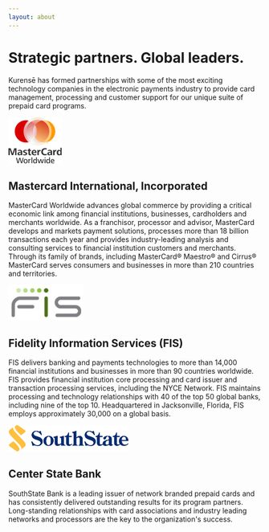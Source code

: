 ```yaml
---
layout: about
---
```

# Strategic partners. Global leaders.

Kurensē has formed partnerships with some of the most
exciting technology companies in the electronic payments industry to provide
card management, processing and customer support for our unique suite of
prepaid card programs.

<img class='partners' src='/images/partners/mastercard.png' />

## Mastercard International, Incorporated

MasterCard Worldwide advances global commerce by providing a critical
economic link among financial institutions, businesses, cardholders and
merchants worldwide. As a franchisor, processor and advisor, MasterCard
develops and markets payment solutions, processes more than 18 billion
transactions each year and provides industry-leading analysis and consulting
services to financial institution customers and merchants. Through its family
of brands, including MasterCard&reg; Maestro&reg; and Cirrus&reg; MasterCard
serves consumers and businesses in more than 210 countries and territories.

<img class='partners' src='/images/partners/fis.png' />

## Fidelity Information Services (FIS)

FIS delivers banking and payments technologies to more than 14,000 financial
institutions and businesses in more than 90 countries worldwide. FIS provides
financial institution core processing and card issuer and transaction
processing services, including the NYCE Network. FIS maintains processing and
technology relationships with 40 of the top 50 global banks, including nine
of the top 10. Headquartered in Jacksonville, Florida, FIS employs approximately
30,000 on a global basis.

<img class='partners' src='/images/partners/southstate_bank.png' width='240'/>

## Center State Bank

SouthState Bank is a leading issuer of network branded prepaid cards and has consistently delivered outstanding results for its program partners. Long-standing relationships with card associations and industry leading networks and processors are the key to the organization's success.
